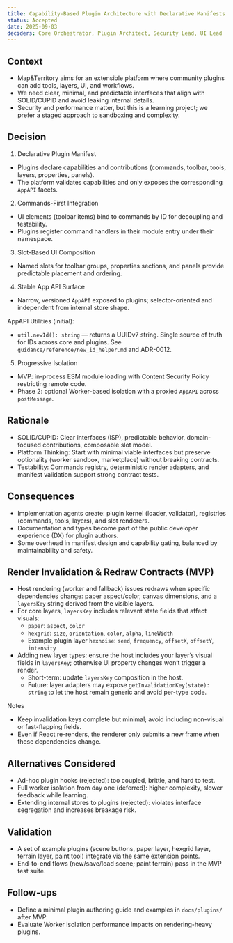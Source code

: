 ```yaml
---
title: Capability-Based Plugin Architecture with Declarative Manifests
status: Accepted
date: 2025-09-03
deciders: Core Orchestrator, Plugin Architect, Security Lead, UI Lead
---
```


## Context

- Map&Territory aims for an extensible platform where community plugins can add tools, layers, UI, and workflows.
- We need clear, minimal, and predictable interfaces that align with SOLID/CUPID and avoid leaking internal details.
- Security and performance matter, but this is a learning project; we prefer a staged approach to sandboxing and complexity.

## Decision

1) Declarative Plugin Manifest
- Plugins declare capabilities and contributions (commands, toolbar, tools, layers, properties, panels).
- The platform validates capabilities and only exposes the corresponding `AppAPI` facets.

2) Commands-First Integration
- UI elements (toolbar items) bind to commands by ID for decoupling and testability.
- Plugins register command handlers in their module entry under their namespace.

3) Slot-Based UI Composition
- Named slots for toolbar groups, properties sections, and panels provide predictable placement and ordering.

4) Stable App API Surface
- Narrow, versioned `AppAPI` exposed to plugins; selector-oriented and independent from internal store shape.

AppAPI Utilities (initial):
- `util.newId(): string` — returns a UUIDv7 string. Single source of truth for IDs across core and plugins. See `guidance/reference/new_id_helper.md` and ADR-0012.

5) Progressive Isolation
- MVP: in-process ESM module loading with Content Security Policy restricting remote code.
- Phase 2: optional Worker-based isolation with a proxied `AppAPI` across `postMessage`.

## Rationale

- SOLID/CUPID: Clear interfaces (ISP), predictable behavior, domain-focused contributions, composable slot model.
- Platform Thinking: Start with minimal viable interfaces but preserve optionality (worker sandbox, marketplace) without breaking contracts.
- Testability: Commands registry, deterministic render adapters, and manifest validation support strong contract tests.

## Consequences

- Implementation agents create: plugin kernel (loader, validator), registries (commands, tools, layers), and slot renderers.
- Documentation and types become part of the public developer experience (DX) for plugin authors.
- Some overhead in manifest design and capability gating, balanced by maintainability and safety.

## Render Invalidation & Redraw Contracts (MVP)

- Host rendering (worker and fallback) issues redraws when specific dependencies change: paper aspect/color, canvas dimensions, and a `layersKey` string derived from the visible layers.
- For core layers, `layersKey` includes relevant state fields that affect visuals:
  - `paper`: `aspect`, `color`
  - `hexgrid`: `size`, `orientation`, `color`, `alpha`, `lineWidth`
  - Example plugin layer `hexnoise`: `seed`, `frequency`, `offsetX`, `offsetY`, `intensity`
- Adding new layer types: ensure the host includes your layer’s visual fields in `layersKey`; otherwise UI property changes won’t trigger a render.
  - Short-term: update `layersKey` composition in the host.
  - Future: layer adapters may expose `getInvalidationKey(state): string` to let the host remain generic and avoid per-type code.

Notes
- Keep invalidation keys complete but minimal; avoid including non-visual or fast-flapping fields.
- Even if React re-renders, the renderer only submits a new frame when these dependencies change.

## Alternatives Considered

- Ad-hoc plugin hooks (rejected): too coupled, brittle, and hard to test.
- Full worker isolation from day one (deferred): higher complexity, slower feedback while learning.
- Extending internal stores to plugins (rejected): violates interface segregation and increases breakage risk.

## Validation

- A set of example plugins (scene buttons, paper layer, hexgrid layer, terrain layer, paint tool) integrate via the same extension points.
- End-to-end flows (new/save/load scene; paint terrain) pass in the MVP test suite.

## Follow-ups

- Define a minimal plugin authoring guide and examples in `docs/plugins/` after MVP.
- Evaluate Worker isolation performance impacts on rendering-heavy plugins.
